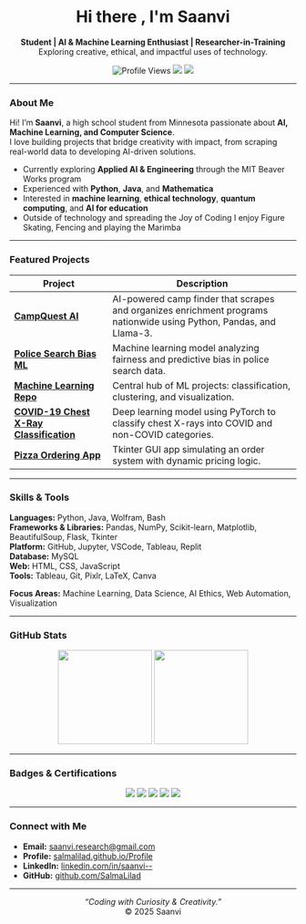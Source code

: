 <h1 align="center">Hi there , I'm Saanvi</h1>
<p align="center">
  <strong>Student | AI & Machine Learning Enthusiast | Researcher-in-Training</strong><br>
  Exploring creative, ethical, and impactful uses of technology.
</p>

<p align="center">
  <img src="https://komarev.com/ghpvc/?username=salmalilad&label=Profile+Visits&color=ff4d4d&style=flat-square" alt="Profile Views"/>
  <img src="https://img.shields.io/badge/Focus-AI%20%26%20ML-red?style=flat-square"/>
  <img src="https://img.shields.io/badge/From-Minnesota-7f2aff?style=flat-square"/>
</p>

---

###  About Me
Hi! I’m **Saanvi**, a high school student from Minnesota passionate about **AI, Machine Learning, and Computer Science**.  
I love building projects that bridge creativity with impact, from scraping real-world data to developing AI-driven solutions.  

-  Currently exploring **Applied AI & Engineering** through the MIT Beaver Works program  
-  Experienced with **Python**, **Java**, and **Mathematica**  
-  Interested in **machine learning**, **ethical technology**, **quantum computing**, and **AI for education**  
-  Outside of technology and spreading the Joy of Coding I enjoy Figure Skating, Fencing and playing the Marimba

---

###  Featured Projects
| Project | Description |
|----------|--------------|
|  [**CampQuest AI**](https://github.com/SalmaLilad/CampQuest) | AI-powered camp finder that scrapes and organizes enrichment programs nationwide using Python, Pandas, and Llama-3. |
|  [**Police Search Bias ML**](https://github.com/SalmaLilad/Police-Search-ML) | Machine learning model analyzing fairness and predictive bias in police search data. |
|  [**Machine Learning Repo**](https://github.com/SalmaLilad/Machine-Learning) | Central hub of ML projects: classification, clustering, and visualization. |
|  [**COVID-19 Chest X-Ray Classification**](https://github.com/SalmaLilad/Covid19-ML-Project) | Deep learning model using PyTorch to classify chest X-rays into COVID and non-COVID categories. |
|  [**Pizza Ordering App**](https://github.com/SalmaLilad/Pizza-Ordering-Project) | Tkinter GUI app simulating an order system with dynamic pricing logic. |


---

###  Skills & Tools
**Languages:** Python, Java, Wolfram, Bash  
**Frameworks & Libraries:** Pandas, NumPy, Scikit-learn, Matplotlib, BeautifulSoup, Flask, Tkinter  
**Platform:** GitHub, Jupyter, VSCode, Tableau, Replit  
**Database:** MySQL   
**Web:** HTML, CSS, JavaScript    
**Tools:** Tableau, Git, Pixlr, LaTeX, Canva   

**Focus Areas:** Machine Learning, Data Science, AI Ethics, Web Automation, Visualization  

---

###  GitHub Stats
<p align="center">
  <img src="https://github-readme-stats.vercel.app/api?username=salmalilad&show_icons=true&theme=radical&hide_border=true" height="165"/>
  <img src="https://github-readme-stats.vercel.app/api/top-langs/?username=salmalilad&layout=compact&theme=radical&hide_border=true" height="165"/>
</p>

---

###  Badges & Certifications
<p align="center">
  <img src="https://img.shields.io/badge/edX-CS50P%20Python-blue?style=flat-square"/>
  <img src="https://img.shields.io/badge/U%20of%20Michigan-Joy%20of%20Coding-maize?style=flat-square"/>
  <img src="https://img.shields.io/badge/MIT-BWSI%20Applied%20AI-red?style=flat-square"/>
  <img src="https://img.shields.io/badge/Kode%20With%20Klossy-Data%20Science-pink?style=flat-square"/>
  <img src="https://img.shields.io/badge/Wolfram-Summer%20Program-purple?style=flat-square"/>
</p>

---

###  Connect with Me
-  **Email:** [saanvi.research@gmail.com](mailto:saanvi.research@gmail.com)  
-  **Profile:** [salmalilad.github.io/Profile](https://salmalilad.github.io/Profile)  
-  **LinkedIn:** [linkedin.com/in/saanvi--](https://www.linkedin.com/in/saanvi--)  
-  **GitHub:** [github.com/SalmaLilad](https://github.com/SalmaLilad)

---

<p align="center">
  <em>“Coding with Curiosity & Creativity.”</em><br>
  © 2025 Saanvi
</p>


